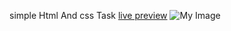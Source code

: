 simple Html And css Task
[live preview](https://amrhekal.github.io/MyTask/)
![My Image](https://mir-s3-cdn-cf.behance.net/project_modules/1400/c82e28206270963.66c9821a9ec0d.png)



